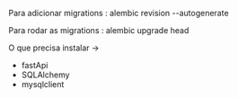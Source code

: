 Para adicionar migrations : alembic revision --autogenerate

Para rodar as migrations : alembic upgrade head


O que precisa instalar -> 
- fastApi
- SQLAlchemy
- mysqlclient